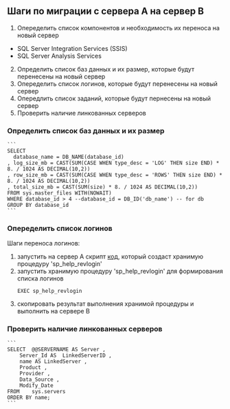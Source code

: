 ## Шаги по миграции с сервера А на сервер В

1. Опеределить список компонентов и необходимость их переноса на новый сервер
* SQL Server Integration Services (SSIS) 
* SQL Server Analysis Services
2. Определить список баз данных и их размер, которые будут перенесены на новый сервер
3. Опеределить список логинов, которые будут перенесены на новый сервер
4. Опередлить список заданий, которые будут пернесены на новый сервер
5. Проверить наличие линкованных серверов

### Определить список баз данных и их размер

    ```
    SELECT 
      database_name = DB_NAME(database_id)
    , log_size_mb = CAST(SUM(CASE WHEN type_desc = 'LOG' THEN size END) * 8. / 1024 AS DECIMAL(10,2))
    , row_size_mb = CAST(SUM(CASE WHEN type_desc = 'ROWS' THEN size END) * 8. / 1024 AS DECIMAL(10,2))
    , total_size_mb = CAST(SUM(size) * 8. / 1024 AS DECIMAL(10,2))
    FROM sys.master_files WITH(NOWAIT)
    WHERE database_id > 4 --database_id = DB_ID('db_name') -- for db 
    GROUP BY database_id
    ```

### Опеределить список логинов

Шаги переноса логинов:
1. запустить на сервер A скрипт [код](https://github.com/Inga-Z/SQL_Server/blob/main/sp_help_revlogin.sql), который создаст хранимую процедуру 'sp_help_revlogin'
2. запустить хранимую процедуру 'sp_help_revlogin' для формирования списка логинов
    ```
    EXEC sp_help_revlogin
    ```
3. скопировать результат выполнения хранимой процедуры и выполнить на сервере B 

### Проверить наличие линкованных серверов

    ```
    SELECT  @@SERVERNAME AS Server ,
        Server_Id AS  LinkedServerID ,
        name AS LinkedServer ,
        Product ,
        Provider ,
        Data_Source ,
        Modify_Date
    FROM    sys.servers
    ORDER BY name;
    ```